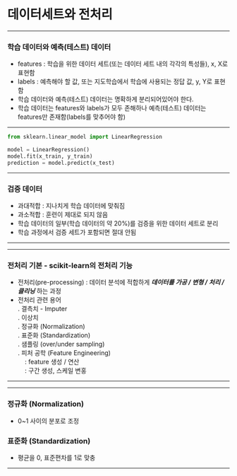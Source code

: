 # 데이터세트와 전처리
- - - -
### 학습 데이터와 예측(테스트) 데이터

- features : 학습을 위한 데이터 세트(또는 데이터 세트 내의 각각의 특성들), x, X로 표현함
- labels : 예측해야 할 값, 또는 지도학습에서 학습에 사용되는 정답 값, y, Y로 표현함
- 학습 데이터와 예측(테스트) 데이터는 명확하게 분리되어있어야 한다.
- 학습 데이터는 features와 labels가 모두 존해하나 예측(테스트) 데이터는 features만 존재함(labels를 맞추어야 함)
- - - -

``` python
from sklearn.linear_model import LinearRegression

model = LinearRegression()
model.fit(x_train, y_train)
prediction = model.predict(x_test)
```

- - - -
### 검증 데이터

- 과대적합 : 지나치게 학습 데이터에 맞춰짐
- 과소적합 : 훈련이 제대로 되지 않음
- 학습 데이터의 일부(학습 데이터의 약 20%)를 검증을 위한 데이터 세트로 분리
- 학습 과정에서 검증 세트가 포함되면 절대 안됨
- - - -

- - - -
### 전처리 기본 - scikit-learn의 전처리 기능

- 전처리(pre-processing) : 데이터 분석에 적합하게 *_**데이터를 가공 / 변형 / 처리 / 클리닝**_* 하는 과정
- 전처리 관련 용어  
  . 결측치 - Imputer  
  . 이상치  
  . 정규화 (Normalization)  
  . 표준화 (Standardization)  
  . 샘플링 (over/under sampling)  
  . 피처 공학 (Feature Engineering)  
  &nbsp;&nbsp;&nbsp;&nbsp;: feature 생성 / 연산  
  &nbsp;&nbsp;&nbsp;&nbsp;: 구간 생성, 스케일 변홍
- - - -

- - - -
### 정규화 (Normalization)
- 0~1 사이의 분포로 조정

### 표준화 (Standardization)
- 평균을 0, 표준편차를 1로 맞충
- - - -
